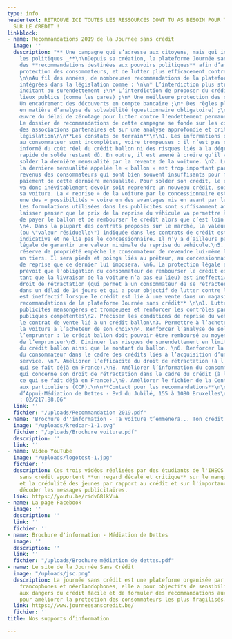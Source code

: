 ```yaml
---
type: info
headertext: RETROUVE ICI TOUTES LES RESSOURCES DONT TU AS BESOIN POUR TOUT SAVOIR
  SUR LE CRÉDIT !
linkblock:
- name: Recommandations 2019 de la Journée sans crédit
  image: ''
  description: "**_Une campagne qui s’adresse aux citoyens, mais qui interpelle aussi
    les politiques _**\n\nDepuis sa création, la plateforme Journée sans crédit formule
    des **recommandations destinées aux pouvoirs politiques** afin d’améliorer la
    protection des consommateurs, et de lutter plus efficacement contre le surendettement.
    \n\nAu fil des années, de nombreuses recommandations de la plateforme ont été
    intégrées dans la législation comme : \n\n* L’interdiction plus stricte des publicités
    incitant au surendettement ;\n* L’interdiction de proposer du crédit dans des
    lieux publics (comme les gares) ;\n* Une meilleure protection des cautions ;\n*
    Un encadrement des découverts en compte bancaire ;\n* Des règles plus strictes
    en matière d’analyse de solvabilité (questionnaire obligatoire) ;\n* La mise en
    œuvre du délai de zérotage pour lutter contre l'endettement permanent ;\n* …\n\n>
    Le dossier de recommandations de cette campagne se fonde sur les constats de terrain
    des associations partenaires et sur une analyse approfondie et critique de la
    législation\n\n**Les constats de terrain**\n\n1. Les informations qui sont données
    au consommateur sont incomplètes, voire trompeuses : il n’est pas correctement
    informé du coût réel du crédit ballon ni des risques liés à la dégressivité moins
    rapide du solde restant dû. En outre, il est amené à croire qu’il va pouvoir automatiquement
    solder la dernière mensualité par la revente de la voiture. \n2. Le montant de
    la dernière mensualité appelée le « ballon » est trop important par rapport aux
    revenus des consommateurs qui sont bien souvent insuffisants pour faire face au
    paiement de cette dernière mensualité. Pour solder son crédit, le consommateur
    va donc inévitablement devoir soit reprendre un nouveau crédit, soit revendre
    sa voiture. La « reprise » de la voiture par le concessionnaire est d’ailleurs
    une des « possibilités » voire un des avantages mis en avant par les publicités.\n3.
    Les formulations utilisées dans les publicités sont suffisamment ambiguës pour
    laisser penser que le prix de la reprise du véhicule va permettre à tous les coups
    de payer le ballon et de rembourser le crédit alors que c’est loin d’être le cas.
    \n4. Dans la plupart des contrats proposés sur le marché, la valeur de revente
    (ou \"valeur résiduelle\") indiquée dans les contrats de crédit est totalement
    indicative et ne lie pas le concessionnaire. Il n’y a d’ailleurs pas d’obligation
    légale de garantir une valeur minimale de reprise du véhicule.\n5. La clause de
    réserve de propriété empêche le consommateur de revendre lui-même la voiture à
    un tiers. Il sera pieds et poings liés au prêteur, au concessionnaire et aux conditions
    de reprise que ce dernier lui imposera. \n6. La protection légale actuelle (qui
    prévoit que l'obligation du consommateur de rembourser le crédit est suspendue
    tant que la livraison de la voiture n’a pas eu lieu) est ineffective. \n7. Le
    droit de rétractation (qui permet à un consommateur de se rétracter sans motif
    dans un délai de 14 jours et qui a pour objectif de lutter contre les achats compulsifs)
    est ineffectif lorsque le crédit est lié à une vente dans un magasin. \n\n**Les
    recommandations de la plateforme Journée sans crédit** \n\n1. Lutter contre les
    publicités mensongères et trompeuses et renforcer les contrôles par les autorités
    publiques compétentes\n2. Préciser les conditions de reprise du véhicule dans
    le contrat de vente lié à un crédit ballon\n3. Permettre à l’acheteur de revendre
    la voiture à l’acheteur de son choix\n4. Renforcer l’analyse de solvabilité de
    l’emprunter : le crédit ballon doit pouvoir être remboursé au moyen des revenus
    de l’emprunteur\n5. Diminuer les risques de surendettement en limitant la durée
    du crédit ballon ainsi que le montant du ballon. \n6. Renforcer la protection
    du consommateur dans le cadre des crédits liés à l’acquisition d’un bien ou d’un
    service. \n7. Améliorer l’efficacité du droit de rétractation (à l’instar de ce
    qui se fait déjà en France).\n8. Améliorer l’information du consommateur en ce
    qui concerne son droit de rétractation dans le cadre du crédit (à l’instar de
    ce qui se fait déjà en France).\n9. Améliorer le fichier de la Centrale des crédits
    aux particuliers (CCP).\n\n**Contact pour les recommandations**\n\nAnne Defossez\n\nCentre
    d’Appui-Médiation de Dettes - Bvd du Jubilé, 155 à 1080 Bruxelles\n\nMail : a.defossez@mediationdedettes.be\n\nTél
    : 02/217.88.06"
  link: ''
  fichier: "/uploads/Recommandation 2019.pdf"
- name: 'Brochure d''information - Ta voiture t’emmènera... Ton crédit te suivera '
  image: "/uploads/kredcar-1-1.svg"
  fichier: "/uploads/Brochure voiture.pdf"
  description: ''
  link: ''
- name: Vidéo YouTube
  image: "/uploads/logotest-1.jpg"
  fichier: ''
  description: Ces trois vidéos réalisées par des étudiants de l'IHECS pour la Journée
    sans crédit apportent **un regard décalé et critique** sur le manque d'information
    et la crédulité des jeunes par rapport au crédit et sur l'importance de pouvoir
    décoder les messages publicitaires.
  link: https://youtu.be/ridvG8lkVuA
- name: La page Facebook
  image: ''
  description: ''
  link: ''
  fichier: ''
- name: Brochure d'information - Médiation de Dettes
  image: ''
  description: ''
  link: ''
  fichier: "/uploads/Brochure médiation de dettes.pdf"
- name: Le site de la Journée Sans Crédit
  image: "/uploads/jsc.png"
  description: La journée sans crédit est une plateforme organisée par 31 associations
    francophones et néerlandophones, elle a pour objectifs de sensibiliser les consommateurs
    aux dangers du crédit facile et de formuler des recommandations aux pouvoirs publics
    pour améliorer la protection des consommateurs les plus fragilisés.
  link: https://www.journeesanscredit.be/
  fichier: ''
title: Nos supports d’information

---
```

